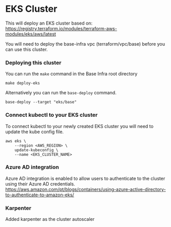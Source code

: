 # EKS Cluster
This will deploy an EKS cluster based on:
https://registry.terraform.io/modules/terraform-aws-modules/eks/aws/latest

You will need to deploy the base-infra vpc (terraform/vpc/base) before you can use this cluster.

### Deploying this cluster
You can run the `make` command in the Base Infra root directory
```commandline
make deploy-eks
```

Alternatively you can run the `base-deploy` command.
```commandline
base-deploy --target "eks/base"
```

### Connect kubectl to your EKS cluster
To connect kubectl to your newly created EKS cluster you will need to update the kube config file.
```commandline
aws eks \                                               
    --region <AWS_REGION> \
    update-kubeconfig \
    --name <EKS_CLUSTER_NAME>
```

### Azure AD integration
Azure AD integration is enabled to allow users to authenticate to the cluster using their Azure AD credentials.
https://aws.amazon.com/pt/blogs/containers/using-azure-active-directory-to-authenticate-to-amazon-eks/

### Karpenter
Added karpenter as the cluster autoscaler
